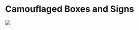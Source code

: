 <!--
id: 1583838295
link: http://tumblr.atmos.org/post/1583838295/camouflaged-boxes-and-signs
slug: camouflaged-boxes-and-signs
date: Mon Nov 15 2010 13:25:09 GMT-0800 (PST)
publish: 2010-11-015
tags: 
title: Camouflaged Boxes and Signs
-->


Camouflaged Boxes and Signs
===========================

![](http://31.media.tumblr.com/tumblr_lby3hx5yPD1qz4sngo1_500.jpg)

